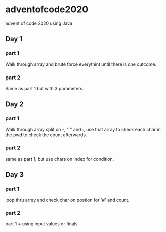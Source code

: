 # adventofcode2020
advent of code 2020
using Java

## Day 1
### part 1
Walk through array and brute force everythint until there is one outcome.
### part 2
Same as part 1 but with 3 parameters.

## Day 2
### part 1
Walk through array split on -, " " and :, use that array to check each char in the pwd to check the count afterwards.
### part 2
same as part 1; but use chars on index for condition.

## Day 3
### part 1
loop thru array and check char on postion for '#' and count.
### part 2
part 1 + using input values or finals.
